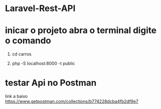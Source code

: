 # Laravel-Rest-API


#  inicar  o projeto abra o terminal  digite o comando 

1) cd carros

2) php -S localhost:8000 -t public

# testar Api no Postman
 
link a baixo
https://www.getpostman.com/collections/b774228dcba4fb2df9e7
